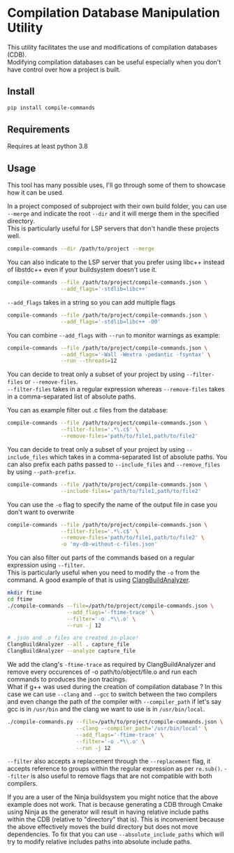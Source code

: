 # Compilation Database Manipulation Utility

This utility facilitates the use and modifications of compilation databases (CDB). \
Modifying compilation databases can be useful especially when you don't have control over how a project is built.

## Install

```bash
pip install compile-commands
```

## Requirements

Requires at least python 3.8

## Usage

This tool has many possible uses, I'll go through some of them to showcase how it can be used.

In a project composed of subproject with their own build folder, you can use `--merge` and indicate the root `--dir` and it will merge them in the specified directory.\
This is particularly useful for LSP servers that don't handle these projects well.

```bash
compile-commands --dir /path/to/project --merge
```

You can also indicate to the LSP server that you prefer using libc++ instead of libstdc++ even if your buildsystem doesn't use it.

```bash
compile-commands --file /path/to/project/compile-commands.json \
                 --add_flags='-stdlib=libc++'
```

`--add_flags` takes in a string so you can add multiple flags

```bash
compile-commands --file /path/to/project/compile-commands.json \
                 --add_flags='-stdlib=libc++ -O0'
```

You can combine `--add_flags` with `--run` to monitor warnings as example:

```bash
compile-commands --file /path/to/project/compile-commands.json \
                 --add_flags='-Wall -Wextra -pedantic -fsyntax' \
                 --run --threads=12
```

You can decide to treat only a subset of your project by using `--filter-files` or `--remove-files`.\
`--filter-files` takes in a regular expression whereas `--remove-files` takes in a comma-separated list of absolute paths.

You can as example filter out .c files from the database:

```bash 
compile-commands --file /path/to/project/compile-commands.json \
                 --filter-files='.*\.c$' \
                 --remove-files='path/to/file1,path/to/file2'
```

You can decide to treat only a subset of your project by using `--include_files` which takes in a comma-separated list of absolute paths. You can also prefix each paths passed to `--include_files` and `--remove_files` by using `--path-prefix`.

```bash 
compile-commands --file /path/to/project/compile-commands.json \
                 --include-files='path/to/file1,path/to/file2'
```

You can use the `-o` flag to specify the name of the output file in case you don't want to overwrite

```bash
compile-commands --file /path/to/project/compile-commands.json \
                 --filter-files='.*\.c$' \
                 --remove-files='path/to/file1,path/to/file2' \
                 -o 'my-db-without-c-files.json'
```

You can also filter out parts of the commands based on a regular expression using `--filter`. \
This is particularly useful when you need to modify the `-o` from the command. 
A good example of that is using [ClangBuildAnalyzer](https://github.com/aras-p/ClangBuildAnalyzer). 

```bash
mkdir ftime
cd ftime
./compile-commands --file=/path/to/project/compile-commands.json \
                   --add_flags='-ftime-trace' \
                   --filter='-o .*\\.o' \
                   --run -j 12

# .json and .o files are created in-place!
ClangBuildAnalyzer --all . capture_file
ClangBuildAnalyzer --analyze capture_file
```

We add the clang's `-ftime-trace` as required by ClangBuildAnalyzer and remove every occurences of -o path/to/object/file.o and run each commands to produces the json tracings.\
What if g++ was used during the creation of compilation database ? In this case we can use `--clang` and `--gcc` to switch between the two compilers and even change the path of the compiler with `--compiler_path` if let's say gcc is in `/usr/bin` and the clang we want to use is in `/usr/bin/local`.

```bash
./compile-commands.py --file=/path/to/project/compile-commands.json \
                      --clang --compiler_path='/usr/bin/local' \
                      --add_flags='-ftime-trace' \
                      --filter='-o .*\\.o' \
                      --run -j 12 
```

`--filter` also accepts a replacement through the `--replacement` flag, it accepts reference to groups within the regular expression as per `re.sub()`. `--filter` is also useful to remove flags that are not compatible with both compilers.

If you are a user of the Ninja buildsystem you might notice that the above example does not work. That is because generating a CDB through Cmake using Ninja as the generator will result in having relative include paths within the CDB (relative to "directory" that is). This is inconvenient because the above effectively moves the build directory but does not move dependencies. To fix that you can use `--absolute_include_paths` which will try to modify relative includes paths into absolute include paths. 
